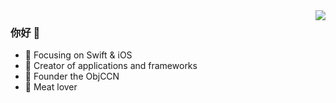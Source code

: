 <img align="right" src="https://github-readme-stats.vercel.app/api?username=zhaomengshan666&show_icons=true&icon_color=CE1D2D&text_color=718096&bg_color=ffffff&hide_title=true" />

### 你好 👋

- :orange_book: Focusing on Swift & iOS
- :hammer: Creator of applications and frameworks
- :ram: Founder the ObjCCN
- :meat_on_bone: Meat lover
